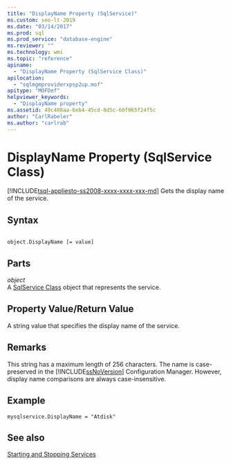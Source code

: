 ```yaml
---
title: "DisplayName Property (SqlService)"
ms.custom: seo-lt-2019
ms.date: "03/14/2017"
ms.prod: sql
ms.prod_service: "database-engine"
ms.reviewer: ""
ms.technology: wmi
ms.topic: "reference"
apiname: 
  - "DisplayName Property (SqlService Class)"
apilocation: 
  - "sqlmgmproviderxpsp2up.mof"
apitype: "MOFDef"
helpviewer_keywords: 
  - "DisplayName property"
ms.assetid: 49c408aa-6eb4-45cd-8d5c-60f065f24f5c
author: "CarlRabeler"
ms.author: "carlrab"
---
```

# DisplayName Property (SqlService Class)
[!INCLUDE[tsql-appliesto-ss2008-xxxx-xxxx-xxx-md](../../../includes/tsql-appliesto-ss2008-xxxx-xxxx-xxx-md.md)]
  Gets the display name of the service.  
  
## Syntax  
  
```  
  
object.DisplayName [= value]  
```  
  
## Parts  
 *object*  
 A [SqlService Class](../../../relational-databases/wmi-provider-configuration-classes/sqlservice-class/sqlservice-class.md) object that represents the service.  
  
## Property Value/Return Value  
 A string value that specifies the display name of the service.  
  
## Remarks  
 This string has a maximum length of 256 characters. The name is case-preserved in the [!INCLUDE[ssNoVersion](../../../includes/ssnoversion-md.md)] Configuration Manager. However, display name comparisons are always case-insensitive.  
  
## Example  
  
```  
mysqlservice.DisplayName = "Atdisk"  
```  
  
## See also  
 [Starting and Stopping Services](https://technet.microsoft.com/library/ms174886\(v=sql.105\).aspx)  
  
  

